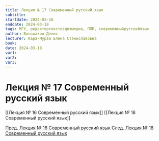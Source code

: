 ```yaml
---
title: Лекция № 17 Современный русский язык
subtitle: 
startdate: 2024-03-18
enddate: 2024-03-18
tags: МГУ, редактортекстовдлямедиа, ППП, современныйрусскийязык
author: Большаков Денис
lecturer: Кара-Мурза Елена Станиславовна
book: 
date: 2024-03-18
var1: 
var2: 
var3:
---
```

# Лекция № 17 Современный русский язык



[[Лекция № 16 Современный русский язык]]     [[Лекция № 18 Современный русский язык]]

[Пред. Лекция № 16 Современный русский язык](https://github.com/denisbolshakoff/MSU/blob/main/Современный%20русский%20язык/Лекция%20№%2016%20Современный%20русский%20язык.md)  [След. Лекция № 18 Современный русский язык](https://github.com/denisbolshakoff/MSU/blob/main/Современный%20русский%20язык/Лекция%20№%2018%20Современный%20русский%20язык.md)
